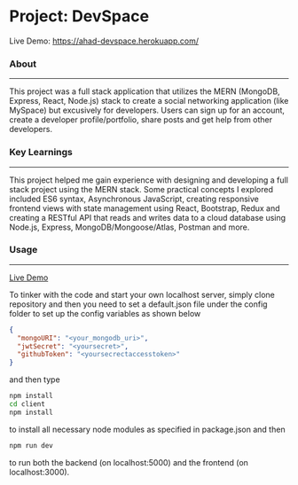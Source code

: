 # Project: DevSpace

Live Demo: https://ahad-devspace.herokuapp.com/

### About
***
This project was a full stack application that utilizes the MERN (MongoDB, Express, React, Node.js) stack to create a social networking application (like MySpace) but excusively for developers. Users can sign up for an account, create a developer profile/portfolio, share posts and get help from other developers.

### Key Learnings
***
This project helped me gain experience with designing and developing a full stack project using the MERN stack. Some practical concepts I explored included ES6 syntax, Asynchronous JavaScript, creating responsive frontend views with state management using React, Bootstrap, Redux and creating a RESTful API that reads and writes data to a cloud database using Node.js, Express, MongoDB/Mongoose/Atlas, Postman and more.

### Usage
*** 
[Live Demo](https://ahad-devspace.herokuapp.com/)

To tinker with the code and start your own localhost server, simply clone repository and then you need to set a default.json file under the config folder to set up the config variables as shown below
```json
{
  "mongoURI": "<your_mongodb_uri>",
  "jwtSecret": "<yoursecret>",
  "githubToken": "<yoursecrectaccesstoken>"
}
```
 and then type 
```bash
npm install
cd client
npm install
``` 
to install all necessary node modules as specified in package.json and then
```bash
npm run dev
```
to run both the backend (on localhost:5000) and the frontend (on localhost:3000).
